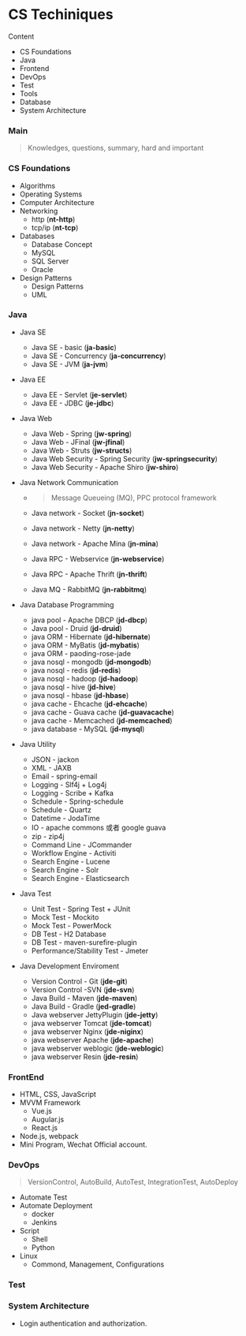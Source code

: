 # CS Techiniques

Content

- CS Foundations
- Java
- Frontend
- DevOps
- Test
- Tools
- Database
- System Architecture

### Main

> Knowledges, questions, summary, hard and important

### CS Foundations

- Algorithms
- Operating Systems
- Computer Architecture
- Networking
  - http (**nt-http**)
  - tcp/ip (**nt-tcp**)
- Databases
  - Database Concept
  - MySQL
  - SQL Server
  - Oracle
- Design Patterns 
  - Design Patterns
  - UML

### Java

- Java SE

  - Java SE - basic (**ja-basic**)
  - Java SE - Concurrency (**ja-concurrency**)
  - Java SE - JVM (**ja-jvm**)

- Java EE

  - Java EE - Servlet (**je-servlet**)
  - Java EE - JDBC (**je-jdbc**)

- Java Web

  - Java Web - Spring (**jw-spring**)
  - Java Web - JFinal (**jw-jfinal**)
  - Java Web - Struts (**jw-structs**)
  - Java Web Security - Spring Security (**jw-springsecurity**)
  - Java Web Security - Apache Shiro (**jw-shiro**)

- Java Network Communication

  - > Message Queueing (MQ), PPC protocol framework   

  - Java network - Socket (**jn-socket**)
  
  - Java network - Netty (**jn-netty**)
  
  - Java network - Apache Mina (**jn-mina**)
  
  - Java RPC - Webservice (**jn-webservice**)
  
  - Java  RPC - Apache Thrift (**jn-thrift**)
  
  - Java MQ - RabbitMQ (**jn-rabbitmq**)


- Java Database Programming

  - java pool - Apache DBCP (**jd-dbcp**)
  - Java pool - Druid (**jd-druid**)
  - java ORM - Hibernate (**jd-hibernate**)
  - java ORM - MyBatis (**jd-mybatis**)
  - java ORM - paoding-rose-jade 
  - java nosql - mongodb (**jd-mongodb**)
  - java nosql - redis (**jd-redis**)
  - java nosql - hadoop (**jd-hadoop**)
  - java nosql - hive (**jd-hive**)
  - java nosql - hbase (**jd-hbase**)
  - java cache - Ehcache (**jd-ehcache**)
  - java cache - Guava cache (**jd-guavacache**)
  - java cache - Memcached (**jd-memcached**)
  - java database - MySQL (**jd-mysql**)
- Java Utility

  - JSON - jackon
  - XML - JAXB
  - Email - spring-email
  - Logging - Slf4j + Log4j
  - Logging - Scribe + Kafka
  - Schedule - Spring-schedule
  - Schedule - Quartz
  - Datetime - JodaTime
  - IO - apache commons 或者 google guava
  - zip - zip4j
  - Command Line - JCommander
  - Workflow Engine - Activiti
  - Search Engine - Lucene
  - Search Engine - Solr
  - Search Engine - Elasticsearch
- Java Test

  - Unit Test - Spring Test + JUnit
  - Mock Test - Mockito
  - Mock Test - PowerMock
  - DB Test - H2 Database
  - DB Test -  maven-surefire-plugin
  - Performance/Stability Test - Jmeter
- Java Development Enviroment

  - Version Control - Git (**jde-git**)
  - Version Control -SVN (**jde-svn**)
  - Java Build - Maven (**jde-maven**)
  - Java Build - Gradle (**jed-gradle**)
  - Java webserver JettyPlugin (**jde-jetty**)
  - java webserver Tomcat (**jde-tomcat**)
  - java webserver Nginx (**jde-niginx**)
  - java webserver Apache (**jde-apache**)
  - java webserver weblogic (**jde-weblogic**)
  - java webserver Resin (**jde-resin**)

### FrontEnd

- HTML, CSS, JavaScript
- MVVM Framework
  - Vue.js
  - Augular.js
  - React.js
- Node.js, webpack
- Mini Program, Wechat Official account.
	

### DevOps

> VersionControl, AutoBuild, AutoTest, IntegrationTest, AutoDeploy

- Automate Test
- Automate Deployment
  - docker
  - Jenkins
- Script
  - Shell
  - Python
- Linux
  - Commond, Management, Configurations

### Test

### System Architecture

- Login authentication and authorization.
